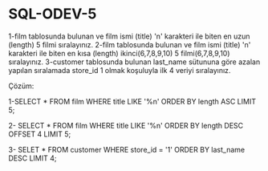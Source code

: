 # SQL-ODEV-5

1-film tablosunda bulunan ve film ismi (title) 'n' karakteri ile biten en uzun (length) 5 filmi sıralayınız.
2-film tablosunda bulunan ve film ismi (title) 'n' karakteri ile biten en kısa (length) ikinci(6,7,8,9,10) 5 filmi(6,7,8,9,10) sıralayınız.
3-customer tablosunda bulunan last_name sütununa göre azalan yapılan sıralamada store_id 1 olmak koşuluyla ilk 4 veriyi sıralayınız.

Çözüm:

1-SELECT * FROM film
  WHERE title LIKE '%n'
  ORDER BY length ASC
  LIMIT 5;

2- SELECT * FROM film
WHERE title LIKE '%n'
ORDER BY length DESC
OFFSET 4
LIMIT 5;

3- SELET * FROM customer
WHERE store_id = '1'
ORDER BY last_name DESC 
LIMIT 4;
